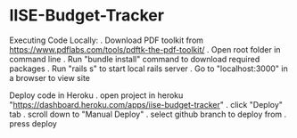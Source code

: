 # IISE-Budget-Tracker

Executing Code Locally:
  . Download PDF toolkit from https://www.pdflabs.com/tools/pdftk-the-pdf-toolkit/
  . Open root folder in command line
  . Run "bundle install" command to download required packages
  . Run "rails s" to start local rails server
  . Go to "localhost:3000" in a browser to view site
  
Deploy code in Heroku
  . open project in heroku "https://dashboard.heroku.com/apps/iise-budget-tracker"
  . click "Deploy" tab
  . scroll down to "Manual Deploy"
  . select github branch to deploy from
  . press deploy
  
